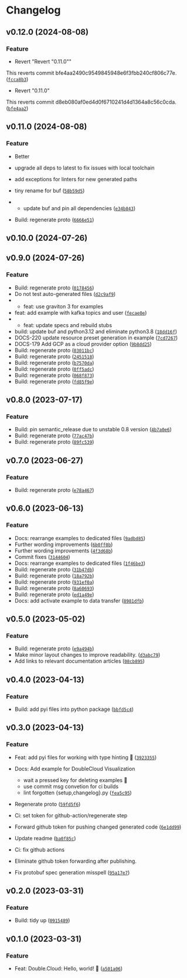 # Changelog

<!--next-version-placeholder-->

## v0.12.0 (2024-08-08)

### Feature

* Revert "Revert "0.11.0""

This reverts commit bfe4aa2490c9549845948e6f3fbb240cf806c77e. ([`fcca8b3`](https://github.com/doublecloud/python-sdk/commit/fcca8b36cb2c729c2b8840c107e6be4aa8f3952d))
* Revert "0.11.0"

This reverts commit d8eb080af0ed4d0f6710241d4d1364a8c56c0cda. ([`bfe4aa2`](https://github.com/doublecloud/python-sdk/commit/bfe4aa2490c9549845948e6f3fbb240cf806c77e))

## v0.11.0 (2024-08-08)

### Feature

* Better

* upgrade all deps to latest to fix issues with local toolchain
* add exceptions for linters for new generated paths
* tiny rename for buf ([`58b59d5`](https://github.com/doublecloud/python-sdk/commit/58b59d55d298cc85af5ad6fc97dacee92ce2d11d))
* * update buf and pin all dependencies ([`e34b843`](https://github.com/doublecloud/python-sdk/commit/e34b84351d058436fb4202efe5edcf3bbfa42d68))
* Build: regenerate proto ([`6666e51`](https://github.com/doublecloud/python-sdk/commit/6666e515561c67f1f5faeada45654c61c7f4e02d))

## v0.10.0 (2024-07-26)



## v0.9.0 (2024-07-26)

### Feature

* Build: regenerate proto ([`0178456`](https://github.com/doublecloud/python-sdk/commit/0178456337349b0f62aa9c95c48f44e5a70c1633))
* Do not test auto-generated files ([`d2c9af9`](https://github.com/doublecloud/python-sdk/commit/d2c9af923a588211989f242fa15d3ada2dd3887d))
* * feat: use graviton 3 for examples
* feat: add example with kafka topics and user ([`fecae0e`](https://github.com/doublecloud/python-sdk/commit/fecae0ef9a146f116022fe42b83a5d6778c8d5a9))
* * feat: update specs and rebuild stubs
* build: update buf and python3.12 and eliminate python3.8 ([`18dd16f`](https://github.com/doublecloud/python-sdk/commit/18dd16f442c56d016aca6a9ead5b6338de9c46ad))
* DOCS-220 update resource preset generation in example ([`7cd7267`](https://github.com/doublecloud/python-sdk/commit/7cd7267ff2d221bf9722dccc19285cc79e7136c0))
* DOCS-179 Add GCP as a cloud provider option ([`9b8dd25`](https://github.com/doublecloud/python-sdk/commit/9b8dd2554c38ae3a39d2abcf47fb484de391221d))
* Build: regenerate proto ([`03011bc`](https://github.com/doublecloud/python-sdk/commit/03011bc401506594b9d085cdb27b06c5c9f746e5))
* Build: regenerate proto ([`2451518`](https://github.com/doublecloud/python-sdk/commit/2451518f619fe462f1fe8ec9206c9847238847a7))
* Build: regenerate proto ([`b7570da`](https://github.com/doublecloud/python-sdk/commit/b7570dae815657458a0d5b6e37020f71c76d3206))
* Build: regenerate proto ([`0ff5adc`](https://github.com/doublecloud/python-sdk/commit/0ff5adc68564cb7075b71897e5997c85d13273bb))
* Build: regenerate proto ([`068f873`](https://github.com/doublecloud/python-sdk/commit/068f8736990b62892711bf0312e1ade65b8de112))
* Build: regenerate proto ([`fd85f9e`](https://github.com/doublecloud/python-sdk/commit/fd85f9e51f623530accb6cedffbaee248869d42c))

## v0.8.0 (2023-07-17)

### Feature

* Build: pin semantic_release due to unstable 0.8 version ([`4b7a0e6`](https://github.com/doublecloud/python-sdk/commit/4b7a0e68839ab0db14c43eefc079cf52cc15603a))
* Build: regenerate proto ([`77ac47b`](https://github.com/doublecloud/python-sdk/commit/77ac47b0069b46a2359c473c972e5738783b07c6))
* Build: regenerate proto ([`89fc539`](https://github.com/doublecloud/python-sdk/commit/89fc5397d6558ab04470168bcc80634ef207f267))

## v0.7.0 (2023-06-27)

### Feature

* Build: regenerate proto ([`e78a467`](https://github.com/doublecloud/python-sdk/commit/e78a467e8ffe589813b748357b52d06007b16032))

## v0.6.0 (2023-06-13)

### Feature

* Docs: rearrange examples to dedicated files ([`9adbd85`](https://github.com/doublecloud/python-sdk/commit/9adbd856b37f0ae2f5595fab3b9de43475cb95ae))
* Further wording improvements ([`6b0ff0b`](https://github.com/doublecloud/python-sdk/commit/6b0ff0b34b321327965d0c48dc76acaf3593cf60))
* Further wording improvements ([`4f3d68b`](https://github.com/doublecloud/python-sdk/commit/4f3d68beb03757b0b575d51e6713301b0553476c))
* Commit fixes ([`3144604`](https://github.com/doublecloud/python-sdk/commit/31446043431302fceaa44ab62263ac0eaa1f356a))
* Docs: rearrange examples to dedicated files ([`1f46be3`](https://github.com/doublecloud/python-sdk/commit/1f46be3177c934248187c6b10510cbca0faee48f))
* Build: regenerate proto ([`31b47db`](https://github.com/doublecloud/python-sdk/commit/31b47db17f326a670e31ee6e1878f1be722fa77b))
* Build: regenerate proto ([`18a792b`](https://github.com/doublecloud/python-sdk/commit/18a792b6294acf3fd0e280cc0104463ceb1297ee))
* Build: regenerate proto ([`931ef0a`](https://github.com/doublecloud/python-sdk/commit/931ef0a750dc7edc5e34b8aad0b111d2c05c56d8))
* Build: regenerate proto ([`8a60693`](https://github.com/doublecloud/python-sdk/commit/8a606935ab2498b9774702637e074e45e18c9400))
* Build: regenerate proto ([`ed1a49e`](https://github.com/doublecloud/python-sdk/commit/ed1a49e1d25fd84da7307f5fa915767d03dbedeb))
* Docs: add activate example to data transfer ([`8981dfb`](https://github.com/doublecloud/python-sdk/commit/8981dfb47aac4a34e8882830c7d99d54cb585a61))

## v0.5.0 (2023-05-02)
### Feature
* Build: regenerate proto ([`e9a494b`](https://github.com/doublecloud/python-sdk/commit/e9a494b8b59865d9444f40626fa85955d55bde9f))
* Make minor layout changes to improve readability. ([`d3abc79`](https://github.com/doublecloud/python-sdk/commit/d3abc797502410e3b6db58ed8a8e22500b652a0f))
* Add links to relevant documentation articles ([`08cb895`](https://github.com/doublecloud/python-sdk/commit/08cb895b750ed0188db524c74784581e8752c38b))

## v0.4.0 (2023-04-13)
### Feature
* Build: add pyi files into python package ([`bbfd5c4`](https://github.com/doublecloud/python-sdk/commit/bbfd5c4d01d227f40fb6906c1f0b99cc316ca2f0))

## v0.3.0 (2023-04-13)
### Feature
* Feat: add pyi files for working with type hinting 🦆 ([`3923355`](https://github.com/doublecloud/python-sdk/commit/392335512f9d285b16fb738eea21512c1cf45d8a))
* Docs: Add example for DoubleCloud Visualization

  * wait a pressed key for deleting examples 🫡
  * use commit msg convetion for ci builds
  * lint forgotten {setup,changelog}.py ([`fea5c95`](https://github.com/doublecloud/python-sdk/commit/fea5c9529dd49eb175f57607b00acdaf7b196e49))
* Regenerate proto ([`59fd5f6`](https://github.com/doublecloud/python-sdk/commit/59fd5f6d7ba8d66c4bd8fb4ee30ce1488a7dc571))
* Ci: set token for github-action/regenerate step

* Forward github token for pushing changed generated code ([`6e1dd99`](https://github.com/doublecloud/python-sdk/commit/6e1dd99f8d9a85c38428a628daf442d3d0d9ec66))
* Update readme ([`ba0f85c`](https://github.com/doublecloud/python-sdk/commit/ba0f85c0cb955c010b7afa54629c8d5cb1949590))
* Ci: fix github actions

* Eliminate github token forwarding after publishing.
* Fix protobuf spec generation misspell ([`95a17e7`](https://github.com/doublecloud/python-sdk/commit/95a17e7dd354601bf55b71d7c7d8bfba45372165))

## v0.2.0 (2023-03-31)
### Feature
* Build: tidy up ([`0915489`](https://github.com/doublecloud/python-sdk/commit/0915489b94234c9241cb2904c90a6c79fe683fc7))

## v0.1.0 (2023-03-31)
### Feature
* Feat: Double.Cloud: Hello, world! 🚀 ([`a501a06`](https://github.com/doublecloud/python-sdk/commit/a501a065cf9715cb564a88de792951125fbd3300))
